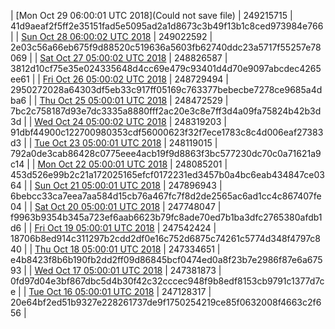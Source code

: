 | [Mon Oct 29 06:00:01 UTC 2018](Could not save file) | 249215715 | 41d9aeaf2f5ff2e35151fad5e5095ad2a1d8673c3b49f13b1c8ced973984e766 | 
| [Sun Oct 28 06:00:02 UTC 2018](https://transfer.sh/7YR04/dashninja-dbdump-20181028070002.tar.bz2) | 249022592 | 2e03c56a66eb675f9d88520c519636a5603fb62740ddc23a5717f55257e78069 | 
| [Sat Oct 27 05:00:02 UTC 2018](https://transfer.sh/a4duW/dashninja-dbdump-20181027070002.tar.bz2) | 248826587 | 3812d10cf75e35e024335648d4cc69e479c93401d4d70e9097abcdec4265ee61 | 
| [Fri Oct 26 05:00:02 UTC 2018](https://transfer.sh/dyCix/dashninja-dbdump-20181026070002.tar.bz2) | 248729494 | 2950272028a64303df5eb33c917ff05169c763377bebecbe7278ce9685a4dba6 | 
| [Thu Oct 25 05:00:01 UTC 2018](https://transfer.sh/WybaH/dashninja-dbdump-20181025070001.tar.bz2) | 248472529 | 7bc2c758187d93e7dc3335a8880fff2ac20e3c8e7ff3d4a09fa75824b42b3d3d | 
| [Wed Oct 24 05:00:02 UTC 2018]() | 248319203 | 91dbf44900c122700980353cdf56000623f32f7ece1783c8c4d006eaf27383d3 | 
| [Tue Oct 23 05:00:01 UTC 2018](https://transfer.sh/Dz85O/dashninja-dbdump-20181023070001.tar.bz2) | 248119015 | 792a0de3cab86428c0775eee4acb19f9d8863f3bc577230dc70c0a71621a9c14 | 
| [Mon Oct 22 05:00:01 UTC 2018](https://transfer.sh/eZ9zF/dashninja-dbdump-20181022070001.tar.bz2) | 248085201 | 453d526e99b2c21a172025165efcf0172231ed3457b0a4bc6eab434847ce0364 | 
| [Sun Oct 21 05:00:01 UTC 2018](https://transfer.sh/ReSnS/dashninja-dbdump-20181021070001.tar.bz2) | 247896943 | 6bebcc33ca7eea7aa584d15cb76a467fc7f8d2de2565ac6ad1cc4c867407fe04 | 
| [Sat Oct 20 05:00:01 UTC 2018](https://transfer.sh/NVOto/dashninja-dbdump-20181020070001.tar.bz2) | 247748047 | f9963b9354b345a723ef6aab6623b79fc8ade70ed7b1ba3dfc2765380afdb1d6 | 
| [Fri Oct 19 05:00:01 UTC 2018](https://transfer.sh/xtWdo/dashninja-dbdump-20181019070001.tar.bz2) | 247542424 | 18706b8ed914c311297b2cdd2df0e16c752d6875c74261c5774d348f4797c840 | 
| [Thu Oct 18 05:00:01 UTC 2018](https://transfer.sh/OLoP0/dashninja-dbdump-20181018070001.tar.bz2) | 247334651 | e4b8423f8b6b190fb2dd2ff09d86845bcf0474ed0a8f23b7e2986f87e6a67593 | 
| [Wed Oct 17 05:00:01 UTC 2018](https://transfer.sh/HdEBA/dashninja-dbdump-20181017070001.tar.bz2) | 247381873 | 0fd97d04e3bf867dbc5d4b30f42c32cccec948f9b8edf8153cb9791c1377d7ce | 
| [Tue Oct 16 05:00:01 UTC 2018](https://transfer.sh/yn4zm/dashninja-dbdump-20181016070001.tar.bz2) | 247128317 | 20e64bf2ed51b9327e228261737de9f1750254219ce85f0632008f4663c2f656 | 
